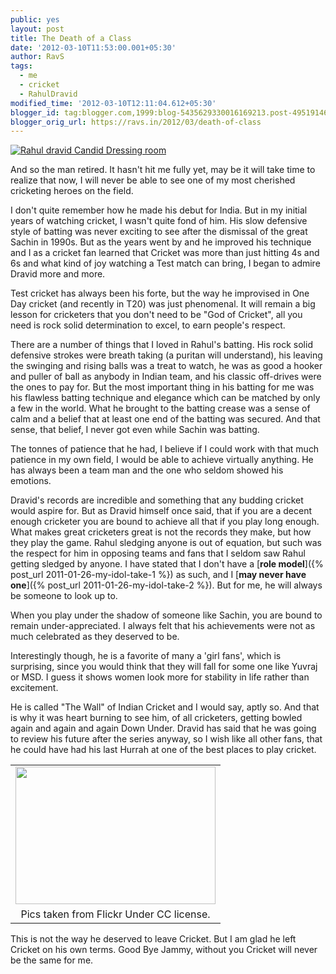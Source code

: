 ```yaml
---
public: yes
layout: post
title: The Death of a Class
date: '2012-03-10T11:53:00.001+05:30'
author: RavS
tags:
  - me 
  - cricket 
  - RahulDravid
modified_time: '2012-03-10T12:11:04.612+05:30'
blogger_id: tag:blogger.com,1999:blog-5435629330016169213.post-4951914652745334237
blogger_orig_url: https://ravs.in/2012/03/death-of-class
---
```


[![Rahul dravid Candid Dressing room](http://farm6.staticflickr.com/5293/5417426251_2994c3eda6.jpg)](http://www.flickr.com/photos/chubbychandru/5417426251/ 'Rahul dravid Candid Dressing room by lensbug.chandru, on Flickr')

And so the man retired. It hasn't hit me fully yet, may be it will take time to realize that now, I will never be able to see one of my most cherished cricketing heroes on the field.

I don't quite remember how he made his debut for India. But in my initial years of watching cricket, I wasn't quite fond of him. His slow defensive style of batting was never exciting to see after the dismissal of the great Sachin in 1990s. But as the years went by and he improved his technique and I as a cricket fan learned that Cricket was more than just hitting 4s and 6s and what kind of joy watching a Test match can bring, I began to admire Dravid more and more.

Test cricket has always been his forte, but the way he improvised in One Day cricket (and recently in T20) was just phenomenal. It will remain a big lesson for cricketers that you don't need to be "God of Cricket", all you need is rock solid determination to excel, to earn people's respect.

There are a number of things that I loved in Rahul's batting. His rock solid defensive strokes were breath taking (a puritan will understand), his leaving the swinging and rising balls was a treat to watch, he was as good a hooker and puller of ball as anybody in Indian team, and his classic off-drives were the ones to pay for. But the most important thing in his batting for me was his flawless batting technique and elegance which can be matched by only a few in the world. What he brought to the batting crease was a sense of calm and a belief that at least one end of the batting was secured. And that sense, that belief, I never got even while Sachin was batting.

The tonnes of patience that he had, I believe if I could work with that much patience in my own field, I would be able to achieve virtually anything. He has always been a team man and the one who seldom showed his emotions.

Dravid's records are incredible and something that any budding cricket would aspire for. But as Dravid himself once said, that if you are a decent enough cricketer you are bound to achieve all that if you play long enough. What makes great cricketers great is not the records they make, but how they play the game. Rahul sledging anyone is out of equation, but such was the respect for him in opposing teams and fans that I seldom saw Rahul getting sledged by anyone. I have stated that I don't have a [**role model**]({% post_url 2011-01-26-my-idol-take-1 %}) as such, and I [**may never have one**]({% post_url 2011-01-26-my-idol-take-2 %}). But for me, he will always be someone to look up to.

When you play under the shadow of someone like Sachin, you are bound to remain under-appreciated. I always felt that his achievements were not as much celebrated as they deserved to be.

Interestingly though, he is a favorite of many a 'girl fans', which is surprising, since you would think that they will fall for some one like Yuvraj or MSD. I guess it shows women look more for stability in life rather than excitement.

He is called "The Wall" of Indian Cricket and I would say, aptly so. And that is why it was heart burning to see him, of all cricketers, getting bowled again and again and again Down Under. Dravid has said that he was going to review his future after the series anyway, so I wish like all other fans, that he could have had his last Hurrah at one of the best places to play cricket.

<table align="center" cellpadding="0" cellspacing="0" class="tr-caption-container" style="margin-left: auto; margin-right: auto; text-align: center;"><tbody><tr><td style="text-align: center;"><img alt="" height="220" src="http://farm3.staticflickr.com/2068/2142956448_569f6496e3.jpg" style="margin-left: auto; margin-right: auto;" width="320"></td></tr><tr><td class="tr-caption" style="text-align: center;">Pics taken from Flickr Under CC license.</td></tr></tbody></table>

This is not the way he deserved to leave Cricket. But I am glad he left Cricket on his own terms. Good Bye Jammy, without you Cricket will never be the same for me.
